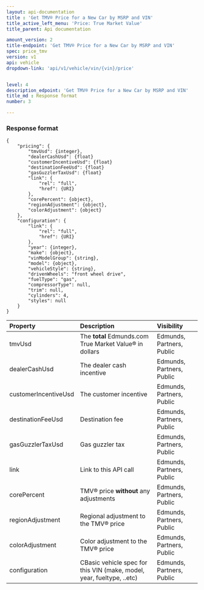 ```yaml
---
layout: api-documentation
title : 'Get TMV® Price for a New Car by MSRP and VIN'
title_active_left_menu: 'Price: True Market Value'
title_parent: Api documentation

amount_version: 2
title-endpoint: 'Get TMV® Price for a New Car by MSRP and VIN'
spec: price_tmv
version: v1
api: vehicle
dropdown-link: 'api/v1/vehicle/vin/{vin}/price'


level: 4
description_edpoint: 'Get TMV® Price for a New Car by MSRP and VIN'
title_md : Response format
number: 3

---
```


### Response format

	{
	    "pricing": {
		    "tmvUsd": {integer},
		    "dealerCashUsd": {float}
		    "customerIncentiveUsd": {float}
		    "destinationFeeUsd": {float}
		    "gasGuzzlerTaxUsd": {float}
		    "link": {
		        "rel": "full",
		        "href": {URI}
		    },
		    "corePercent": {object},
		    "regionAdjustment": {object},
		    "colorAdjustment": {object}
	    },
	    "configuration": {
	        "link": {
		        "rel": "full",
		        "href": {URI}
		    },
	        "year": {integer},
	        "make": {object},
	        "vinModelGroup": {string},
	        "model": {object},
	        "vehicleStyle": {string},
	        "drivenWheels": "front wheel drive",
	        "fuelType": "gas",
	        "compressorType": null,
	        "trim": null,
	        "cylinders": 4,
	        "styles": null
	    }
	}
	

| Property      | Description                                              	| Visibility                |
|:--------------|:----------------------------------------------------------|:------------------------- |
| tmvUsd	    | The **total** Edmunds.com True Market Value® in dollars	           	| Edmunds, Partners, Public |
| dealerCashUsd | The dealer cash incentive						    | Edmunds, Partners, Public |
| customerIncentiveUsd         | The customer incentive | Edmunds, Partners, Public |
| destinationFeeUsd	        | Destination fee						| Edmunds, Partners, Public |
| gasGuzzlerTaxUsd | Gas guzzler tax					           	| Edmunds, Partners, Public |
| link 			   | Link to this API call				           	| Edmunds, Partners, Public |
| corePercent      | TMV® price **without** any adjustments		    | Edmunds, Partners, Public |
| regionAdjustment | Regional adjustment to the TMV® price			| Edmunds, Partners, Public |
| colorAdjustment  | Color adjustment to the TMV® price	           	| Edmunds, Partners, Public |
| configuration    | CBasic vehicle spec for this VIN (make, model, year, fueltype, ..etc) | Edmunds, Partners, Public |






